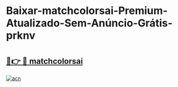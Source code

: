 # Baixar-matchcolorsai-Premium-Atualizado-Sem-Anúncio-Grátis-prknv

# <h2><a href="https://a1v1li.esa.edu.pl?src=matchcolorsai&ref=prknv">🔗👉 🔴 matchcolorsai</a></h2>

[![acn](https://github.com/user-attachments/assets/0f9c940e-d8b0-45ae-aac7-cd30a18b3e1c)](https://a1v1li.esa.edu.pl?src=matchcolorsai&ref=prknv)

